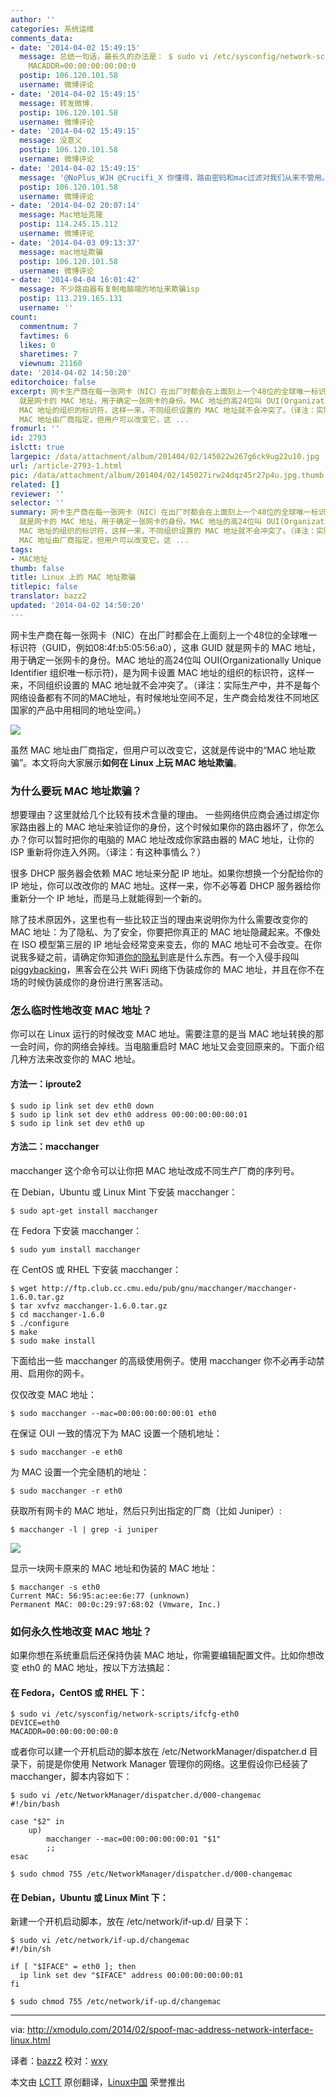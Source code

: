 ```yaml
---
author: ''
categories: 系统运维
comments_data:
- date: '2014-04-02 15:49:15'
  message: 总结一句话，最长久的办法是： $ sudo vi /etc/sysconfig/network-scripts/ifcfg-eth0 DEVICE=eth0
    MACADDR=00:00:00:00:00:0
  postip: 106.120.101.58
  username: 微博评论
- date: '2014-04-02 15:49:15'
  message: 转发微博.
  postip: 106.120.101.58
  username: 微博评论
- date: '2014-04-02 15:49:15'
  message: 没意义
  postip: 106.120.101.58
  username: 微博评论
- date: '2014-04-02 15:49:15'
  message: '@NoPlus_WJH @Crucifi_X 你懂得，路由密码和mac过滤对我们从来不管用。'
  postip: 106.120.101.58
  username: 微博评论
- date: '2014-04-02 20:07:14'
  message: Mac地址克隆
  postip: 114.245.15.112
  username: 微博评论
- date: '2014-04-03 09:13:37'
  message: mac地址欺骗
  postip: 106.120.101.58
  username: 微博评论
- date: '2014-04-04 16:01:42'
  message: 不少路由器有复制电脑端的地址来欺骗isp
  postip: 113.219.165.131
  username: ''
count:
  commentnum: 7
  favtimes: 6
  likes: 0
  sharetimes: 7
  viewnum: 21160
date: '2014-04-02 14:50:20'
editorchoice: false
excerpt: 网卡生产商在每一张网卡（NIC）在出厂时都会在上面刻上一个48位的全球唯一标识符（GUID，例如08:4f:b5:05:56:a0），这串 GUID
  就是网卡的 MAC 地址，用于确定一张网卡的身份。MAC 地址的高24位叫 OUI(Organizationally Unique Identifier 组织唯一标示符)，是为网卡设置
  MAC 地址的组织的标识符，这样一来，不同组织设置的 MAC 地址就不会冲突了。（译注：实际生产中，并不是每个网络设备都有不同的MAC地址，有时候地址空间不足，生产商会给发往不同地区国家的产品中用相同的地址空间。）  虽然
  MAC 地址由厂商指定，但用户可以改变它，这 ...
fromurl: ''
id: 2793
islctt: true
largepic: /data/attachment/album/201404/02/145022w267g6ck9ug22u10.jpg
url: /article-2793-1.html
pic: /data/attachment/album/201404/02/145027irw24dqz45r27p4u.jpg.thumb.jpg
related: []
reviewer: ''
selector: ''
summary: 网卡生产商在每一张网卡（NIC）在出厂时都会在上面刻上一个48位的全球唯一标识符（GUID，例如08:4f:b5:05:56:a0），这串 GUID
  就是网卡的 MAC 地址，用于确定一张网卡的身份。MAC 地址的高24位叫 OUI(Organizationally Unique Identifier 组织唯一标示符)，是为网卡设置
  MAC 地址的组织的标识符，这样一来，不同组织设置的 MAC 地址就不会冲突了。（译注：实际生产中，并不是每个网络设备都有不同的MAC地址，有时候地址空间不足，生产商会给发往不同地区国家的产品中用相同的地址空间。）  虽然
  MAC 地址由厂商指定，但用户可以改变它，这 ...
tags:
- MAC地址
thumb: false
title: Linux 上的 MAC 地址欺骗
titlepic: false
translator: bazz2
updated: '2014-04-02 14:50:20'
---
```


网卡生产商在每一张网卡（NIC）在出厂时都会在上面刻上一个48位的全球唯一标识符（GUID，例如08:4f:b5:05:56:a0），这串 GUID 就是网卡的 MAC 地址，用于确定一张网卡的身份。MAC 地址的高24位叫 OUI(Organizationally Unique Identifier 组织唯一标示符)，是为网卡设置 MAC 地址的组织的标识符，这样一来，不同组织设置的 MAC 地址就不会冲突了。（译注：实际生产中，并不是每个网络设备都有不同的MAC地址，有时候地址空间不足，生产商会给发往不同地区国家的产品中用相同的地址空间。）


![](/data/attachment/album/201404/02/145022w267g6ck9ug22u10.jpg)


虽然 MAC 地址由厂商指定，但用户可以改变它，这就是传说中的“MAC 地址欺骗”。本文将向大家展示**如何在 Linux 上玩 MAC 地址欺骗**。


### 为什么要玩 MAC 地址欺骗？


想要理由？这里就给几个比较有技术含量的理由。 一些网络供应商会通过绑定你家路由器上的 MAC 地址来验证你的身份，这个时候如果你的路由器坏了，你怎么办？你可以暂时把你的电脑的 MAC 地址改成你家路由器的 MAC 地址，让你的 ISP 重新将你连入外网。（译注：有这种事情么？）


很多 DHCP 服务器会依赖 MAC 地址来分配 IP 地址。如果你想换一个分配给你的 IP 地址，你可以改改你的 MAC 地址。这样一来，你不必等着 DHCP 服务器给你重新分一个 IP 地址，而是马上就能得到一个新的。


除了技术原因外，这里也有一些比较正当的理由来说明你为什么需要改变你的 MAC 地址：为了隐私、为了安全，你要把你真正的 MAC 地址隐藏起来。不像处在 ISO 模型第三层的 IP 地址会经常变来变去，你的 MAC 地址可不会改变。在你说我多疑之前，请确定你知道[你的隐私](http://www.identityblog.com/?p=1131)到底是什么东西。有一个入侵手段叫 [piggybacking](http://en.wikipedia.org/wiki/Piggybacking_(Internet_access))，黑客会在公共 WiFi 网络下伪装成你的 MAC 地址，并且在你不在场的时候伪装成你的身份进行黑客活动。


### 怎么临时性地改变 MAC 地址？


你可以在 Linux 运行的时候改变 MAC 地址。需要注意的是当 MAC 地址转换的那一会时间，你的网络会掉线。当电脑重启时 MAC 地址又会变回原来的。下面介绍几种方法来改变你的 MAC 地址。


#### 方法一：iproute2



```
$ sudo ip link set dev eth0 down
$ sudo ip link set dev eth0 address 00:00:00:00:00:01
$ sudo ip link set dev eth0 up 

```

#### 方法二：macchanger


macchanger 这个命令可以让你把 MAC 地址改成不同生产厂商的序列号。


在 Debian，Ubuntu 或 Linux Mint 下安装 macchanger：



```
$ sudo apt-get install macchanger 

```

在 Fedora 下安装 macchanger：



```
$ sudo yum install macchanger 

```

在 CentOS 或 RHEL 下安装 macchanger：



```
$ wget http://ftp.club.cc.cmu.edu/pub/gnu/macchanger/macchanger-1.6.0.tar.gz
$ tar xvfvz macchanger-1.6.0.tar.gz
$ cd macchanger-1.6.0 
$ ./configure
$ make
$ sudo make install 

```

下面给出一些 macchanger 的高级使用例子。使用 macchanger 你不必再手动禁用、启用你的网卡。


仅仅改变 MAC 地址：



```
$ sudo macchanger --mac=00:00:00:00:00:01 eth0 

```

在保证 OUI 一致的情况下为 MAC 设置一个随机地址：



```
$ sudo macchanger -e eth0 

```

为 MAC 设置一个完全随机的地址：



```
$ sudo macchanger -r eth0 

```

获取所有网卡的 MAC 地址，然后只列出指定的厂商（比如 Juniper）:



```
$ macchanger -l | grep -i juniper 

```

![](/data/attachment/album/201404/02/145027irw24dqz45r27p4u.jpg)


显示一块网卡原来的 MAC 地址和伪装的 MAC 地址：



```
$ macchanger -s eth0  
Current MAC: 56:95:ac:ee:6e:77 (unknown)   
Permanent MAC: 00:0c:29:97:68:02 (Vmware, Inc.)
```

### 如何永久性地改变 MAC 地址？


如果你想在系统重启后还保持伪装 MAC 地址，你需要编辑配置文件。比如你想改变 eth0 的 MAC 地址，按以下方法搞起：


#### 在 Fedora，CentOS 或 RHEL 下：



```
$ sudo vi /etc/sysconfig/network-scripts/ifcfg-eth0
DEVICE=eth0
MACADDR=00:00:00:00:00:0
```

或者你可以建一个开机启动的脚本放在 /etc/NetworkManager/dispatcher.d 目录下，前提是你使用 Network Manager 管理你的网络。这里假设你已经装了 macchanger，脚本内容如下：



```
$ sudo vi /etc/NetworkManager/dispatcher.d/000-changemac
#!/bin/bash

case "$2" in
    up)
        macchanger --mac=00:00:00:00:00:01 "$1"
        ;;
esac
```


```
$ sudo chmod 755 /etc/NetworkManager/dispatcher.d/000-changemac 

```

#### 在 Debian，Ubuntu 或 Linux Mint 下：


新建一个开机启动脚本，放在 /etc/network/if-up.d/ 目录下：



```
$ sudo vi /etc/network/if-up.d/changemac 
#!/bin/sh

if [ "$IFACE" = eth0 ]; then
  ip link set dev "$IFACE" address 00:00:00:00:00:01
fi
```


```
$ sudo chmod 755 /etc/network/if-up.d/changemac 

```



---


via: <http://xmodulo.com/2014/02/spoof-mac-address-network-interface-linux.html>


译者：[bazz2](https://github.com/bazz2) 校对：[wxy](https://github.com/wxy)


本文由 [LCTT](https://github.com/LCTT/TranslateProject) 原创翻译，[Linux中国](http://linux.cn/) 荣誉推出
